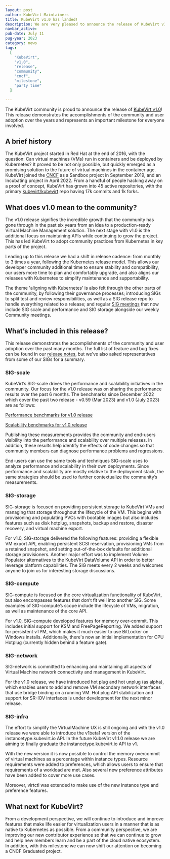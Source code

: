```yaml
---
layout: post
author: KubeVirt Maintainers
title: KubeVirt v1.0 has landed!
description: We are very pleased to announce the release of KubeVirt v1.0!
navbar_active: 
pub-date: July 11
pug-year: 2023
category: news
tags:
  [
    "KubeVirt",
    "v1.0",
    "release",
    "community",
    "cncf",
    "milestone",
    "party time"
  ]

---
```


The KubeVirt community is proud to announce the release of [KubeVirt v1.0](https://github.com/kubevirt/kubevirt/releases/tag/v1.0.0)! This release demonstrates the accomplishments of the community and user adoption over the years and represents an important milestone for everyone involved.

## A brief history
The KubeVirt project started in Red Hat at the end of 2016, with the question: Can virtual machines (VMs) run in containers and be deployed by Kubernetes?
It proved to be not only possible, but quickly emerged as a promising solution to the future of virtual machines in the container age.
KubeVirt joined the [CNCF](https://www.cncf.io/) as a Sandbox project in September 2019, and an Incubating project in April 2022.
From a handful of people hacking away on a proof of concept, KubeVirt has grown into 45 active repositories, with the primary [kubevirt/kubevirt](https://github.com/kubevirt/kubevirt) repo having 17k commits and 1k forks.

## What does v1.0 mean to the community?
The v1.0 release signifies the incredible growth that the community has gone through in the past six years from an idea to a production-ready Virtual Machine Management solution. The next stage with v1.0 is the additional focus on maintaining APIs while continuing to grow the project. This has led KubeVirt to adopt community practices from Kubernetes in key parts of the project.

Leading up to this release we had a shift in release cadence: from monthly to 3 times a year, following the Kubernetes release model. This allows our developer community additional time to ensure stability and compatibility, our users more time to plan and comfortably upgrade, and also aligns our releases with Kubernetes to simplify maintenance and supportability.

The theme 'aligning with Kubernetes' is also felt through the other parts of the community, by following their governance processes; introducing SIGs to split test and review responsibilities, as well as a SIG release repo to handle everything related to a release; and regular [SIG meetings](https://calendar.google.com/calendar/u/0/embed?src=kubevirt@cncf.io) that now include SIG scale and performance and SIG storage alongside our weekly Community meetings.

## What’s included in this release?

This release demonstrates the accomplishments of the community and user adoption over the past many months. The full list of feature and bug fixes can be found in our [release notes](https://github.com/kubevirt/kubevirt/releases/tag/v1.0.0), but we’ve also asked representatives from some of our SIGs for a summary.

### SIG-scale
KubeVirt’s SIG-scale drives the performance and scalability initiatives in the community. Our focus for the v1.0 release was on sharing the performance results over the past 6 months. The benchmarks since December 2022 which cover the past two release - v0.59 (Mar 2023) and v1.0 (July 2023) are as follows:

[Performance benchmarks for v1.0 release](https://github.com/kubevirt/kubevirt/blob/release-1.0/docs/release-v1-perf-scale-benchmarks.md#performance-benchmarks-for-v1-release)

[Scalability benchmarks for v1.0 release](https://github.com/kubevirt/kubevirt/blob/release-1.0/docs/release-v1-perf-scale-benchmarks.md#scalability-benchmarks-for-v1-release)

Publishing these measurements provides the community and end-users visibility into the performance and scalability over multiple releases. In addition, these results help identify the effects of code changes so that community members can diagnose performance problems and regressions.

End-users can use the same tools and techniques SIG-scale uses to analyze performance and scalability in their own deployments. Since performance and scalability are mostly relative to the deployment stack, the same strategies should be used to further contextualize the community’s measurements.

### SIG-storage
SIG-storage is focused on providing persistent storage to KubeVirt VMs and managing that storage throughout the lifecycle of the VM. This begins with provisioning and populating PVCs with bootable images but also includes features such as disk hotplug, snapshots, backup and restore, disaster recovery, and virtual machine export.

For v1.0, SIG-storage delivered the following features: providing a flexible VM export API, enabling persistent SCSI reservation, provisioning VMs from a retained snapshot, and setting out-of-the-box defaults for additional storage provisioners. Another major effort was to implement Volume Populator alternatives to the KubeVirt DataVolume API in order to better leverage platform capabilities. The SIG meets every 2 weeks and welcomes anyone to join us for interesting storage discussions.

### SIG-compute
SIG-compute is focused on the core virtualization functionality of KubeVirt, but also encompasses features that don’t fit well into another SIG. Some examples of SIG-compute’s scope include the lifecycle of VMs, migration, as well as maintenance of the core API.

For v1.0, SIG-compute developed features for memory over-commit. This includes initial support for KSM and FreePageReporting. We added support for persistent vTPM, which makes it much easier to use BitLocker on Windows installs. Additionally, there's now an initial implementation for CPU Hotplug (currently hidden behind a feature gate).

### SIG-network
SIG-network is committed to enhancing and maintaining all aspects of Virtual Machine network connectivity and management in KubeVirt.

For the v1.0 release, we have introduced hot plug and hot unplug (as alpha), which enables users to add and remove VM secondary network interfaces that use bridge binding on a running VM. Hot plug API stabilization and support for SR-IOV interfaces is under development for the next minor release.

### SIG-infra
The effort to simplify the VirtualMachine UX is still ongoing and with the v1.0 release we were able to introduce the v1beta1 version of the instancetype.kubevirt.io API. In the future KubeVirt v1.1.0 release we are aiming to finally graduate the instancetype.kubevirt.io API to v1.

With the new version it is now possible to control the memory overcommit of virtual machines as a percentage within instance types. Resource requirements were added to preferences, which allows users to ensure that requirements of a workload are met. Also several new preference attributes have been added to cover more use cases.

Moreover, virtctl was extended to make use of the new instance type and preference features.

## What next for KubeVirt?
From a development perspective, we will continue to introduce and improve features that make life easier for virtualization users in a manner that is as native to Kubernetes as possible. From a community perspective, we are improving our new contributor experience so that we can continue to grow and help new members learn and be a part of the cloud native ecosystem. In addition, with this milestone we can now shift our attention on becoming a CNCF Graduated project.

